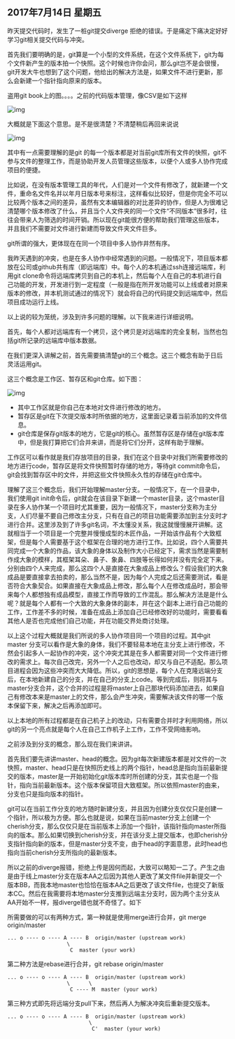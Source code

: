 ## 2017年7月14日 星期五

昨天提交代码时，发生了一桩git提交diverge 拒绝的错误。于是痛定下痛决定好好学习git相关提交代码与冲突。

首先我们要明确的是，git算是一个小型的文件系统，在这个文件系统下，git为每个文件新产生的版本拍一个快照。这个时候也许你会问，那么git岂不是会很慢，git开发大牛也想到了这个问题，他给出的解决方法是，如果文件不进行更新，那么会新建一个指针指向原来的版本。

盗用git book上的图。。。。之前的代码版本管理，像CSV是如下这样

![img](https://git-scm.com/book/en/v2/images/deltas.png)

大概就是下面这个意思。是不是很清楚？不清楚稍后再回来说说

![img](https://git-scm.com/book/en/v2/images/snapshots.png)

其中有一点需要理解的是git 的每一个版本都是对当前git库所有文件的快照，git不参与文件的整理工作，而是协助开发人员管理这些版本，以便个人或多人协作完成项目的便捷。

比如说，在没有版本管理工具的年代，人们是对一个文件有修改了，就新建一个文件，重命名文件名并以年月日版本号来标注，这样看似比较好，但是你完全不可以比较两个版本之间的差异，虽然有文本编辑器的对比差异的协作，但是人为很难记清楚哪个版本修改了什么，并且当个人文件夹的同一个文件“不同版本”很多时，往往会带来人为筛选的时间开销。所以现在git能很方便的帮助我们管理这些版本，并且我们不需要对文件进行新建而导致文件夹文件巨多。

git所谓的强大，更体现在在同一个项目中多人协作井然有序。

我昨天遇到的冲突，也是在多人协作中经常遇到的问题。一般情况下，项目版本都放在公司或github共有库（即远端库）中。每个人的本机通过ssh连接远端库，利用git clone命令将远端库拷贝到自己的本机上，然后每个人在自己的本机进行自己功能的开发，开发进行到一定程度（一般是指在所开发功能可以上线或者对原来版本的修改，并本机测试通过的情况下）就会将自己的代码提交到远端库中，然后项目成功运行上线。

以上说的较为笼统，涉及到许多问题的理解。以下我来进行详细说明。

首先，每个人都对远端库有一个拷贝，这个拷贝是对远端库的完全复制，当然也包括git所记录的远端库中版本数据。

在我们更深入讲解之前，首先需要搞清楚git的三个概念。这三个概念有助于日后灵活运用git。

这三个概念是工作区、暂存区和git仓库。如下图：

![img](https://git-scm.com/book/en/v2/images/areas.png)

- 其中工作区就是你自己在本地对文件进行修改的地方。
- 暂存区是git在下次提交版本时所依据的地方，这里面记录着当前添加的文件信息。
- git仓库是保存git版本的地方，它是git的核心。虽然暂存区是存储在git版本库中，但是我打算把它们合并来讲，而是将它们分开，这样有助于理解。

工作区可以看作就是我们存放项目的目录，我们在这个目录中对我们所需要修改的地方进行code，暂存区是将文件快照暂时存储的地方，等待git commit命令后，git会找到暂存区中的文件，并把这些文件快照永久性的存储在git仓库中。

理解了这三个概念后，我们开始理解master分支。一般情况下，在一个目录中，我们使用git init命令后，git就会在该目录下新建一个master目录，这个master目录在多人协作某一个项目时尤其重要，因为一般情况下，master分支称为主分支，人们尽量不要自己修改主分支，只有在自己的项目功能需要添加到主分支时才进行合并。这里涉及到了许多git名词，不太懂没关系，我这就慢慢展开讲解。这就相当于一个项目是一个完整并慢慢成型的木匠作品，一开始该作品有个大致框架，但是每个人需要基于这个框架在合理的地方进行工作。比如说，四个人需要共同完成一个大象的作品，该大象的身体以及制作大小已经定下，需求当然是需要制作成大象的模样，其框架耳朵、鼻子、象鼻、四肢等长得如何并没有完全定下来。分别由四个人来完成，那么这四个人是直接在大象成品上修改么？假设我们的大象成品是要直接拿去拍卖的，那么当然不是，因为每个人完成之后还需要测试，看是否符合大象契合。如果直接在大象成品上修改，那么每个人在修改成品时，那会带来每个人都想独有成品模型，直接工作而导致的工作混乱。那么解决方法是是什么呢？就是每个人都有一个大致的大象身体的副本，并在这个副本上进行自己功能的工作，工作差不多的时候，准备在成品上添加自己已经修改好的功能时，需要看看其他人是否也完成他们自己功能，并在功能交界处商讨处理。

以上这个过程大概就是我们所说的多人协作项目同一个项目的过程。其中git master 分支可以看作是大象的身体，我们不要轻易本地在主分支上进行修改，不然会引起多人一起协作的冲突，这个冲突尤其是在多人都需要对同一个文件进行修改的需求上。每次自己改完，另外一个人之后也改动，却又与自己不适配。那么项目进程会因为这些冲突而大大降低。所以，git的思想是，每个人在克隆远端分支后，在本地新建自己的分支，并在自己的分支上code。等到完成后，则将其与master分支合并，这个合并的过程是将master上自己那块代码添加进去，如果自己有修改本来是master上的文件，那么会产生冲突，需要解决该文件的哪一个版本保留下来，解决之后再添加即可。

以上本地的所有过程都是在自己机子上的改动，只有需要合并时才利用网络，所以git的另一个亮点就是每个人在自己工作机子上工作，工作不受网络影响。

之前涉及到分支的概念，那么现在我们来讲讲。

首先我们要先讲讲master、head的概念。因为git每次新建版本都是对文件的一次快照，master、head只是在快照历史线上的两个指针，head总是指向当前最新提交的版本，master是一开始初始化git版本库时所创建的分支，其实也是一个指针，指向当前最新版本。这个版本保留项目大致框架。所以依照master的由来，分支也只是指向版本的指针。

git可以在当前工作分支的地方随时新建分支，并且因为创建分支仅仅只是创建一个指针，所以极为方便。那么也就是说，如果在当前master分支上创建一个cherish分支，那么仅仅只是在当前版本上添加一个指针，该指针指向master所指向的版本。那么如果切换到cherish分支，并在该分支上提交版本，也即cherish分支指针指向新的版本，但是master分支不变，由于head的字面意思，此时head也指向当前cherish分支所指向的最新版本。

所以之前的diverge报错，拒绝上传是因何而起，大致可以略知一二了。产生之由是由于线上master分支在版本AA之后因为其他人更改了某文件file并新提交一个版本BB，而我本地master也恰恰在版本AA之后更改了该文件file，也提交了新版本CC。然后在我需要将本地master分支推到远端主分支时，因为两个主分支从AA开始不一样，报diverge错也就不奇怪了。如下

所需要做的可以有两种方式，第一种就是使用merge进行合并，git merge origin/master

```
... o ---- o ---- A ---- B  origin/master (upstream work)
                   \
                    C  master (your work)
```

第二种方法是rebase进行合并，git rebase origin/master

```
... o ---- o ---- A ---- B  origin/master (upstream work)
                   \      \
                    C ---- M  master (your work)
```

第三种方式即先将远端分支pull下来，然后再人为解决冲突后重新提交版本。

```
... o ---- o ---- A ---- B  origin/master (upstream work)
                          \
                           C'  master (your work)
```
